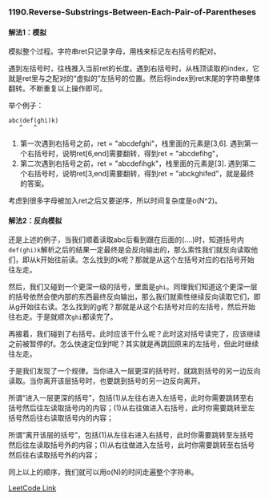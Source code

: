 ### 1190.Reverse-Substrings-Between-Each-Pair-of-Parentheses

#### 解法1：模拟
模拟整个过程。字符串ret只记录字母，用栈来标记左右括号的配对。

遇到左括号时，往栈推入当前ret的长度。遇到右括号时，从栈顶读取的index，它就是ret里与之配对的“虚拟的”左括号的位置。然后将index到ret末尾的字符串整体翻转。不断重复以上操作即可。

举个例子：
```
abc(def(ghi)k)
   ^   ^
```
1. 第一次遇到右括号之前，ret = "abcdefghi"，栈里面的元素是[3,6]. 遇到第一个右括号时，说明ret[6,end]需要翻转，得到ret = "abcdefihg"，
2. 第二次遇到右括号之前，ret = "abcdefihgk"，栈里面的元素是[3]. 遇到第二个右括号时，说明ret[3,end]需要翻转，得到ret = "abckghifed"，就是最终的答案。

考虑到很多字母被加入ret之后又要逆序，所以时间复杂度是o(N^2)。

#### 解法2：反向模拟
还是上述的例子，当我们顺着读取abc后看到跟在后面的(....)时，知道括号内```def(ghi)k```解析之后的结果一定最终是会反向输出的，那么索性我们就反向读取他们，即从k开始往前读。怎么找到的k呢？那就是从这个左括号对应的右括号开始往左走。

然后，我们又碰到一个更深一级的括号，里面是```ghi```。同理我们知道这个更深一层的括号依然会使内部的东西最终反向输出，那么我们就索性继续反向读取它们，即从g开始往右读。怎么找到的g呢？那就是从这个右括号对应的左括号，然后开始往右走。于是就顺次```ghi```都读完了。

再接着，我们碰到了右括号。此时应该干什么呢？此时这对括号读完了，应该继续之前被暂停的f。怎么快速定位到f呢？其实就是再跳回原来的左括号，但此时继续往左走。

于是我们发现了一个规律。当你进入一层更深的括号时，就跳到括号的另一边反向读取。当你离开该层括号时，也要跳到括号的另一边反向离开。

所谓“进入一层更深的括号”，包括(1)从左往右进入左括号，此时你需要跳转至右括号然后往左读取括号内的内容；(1)从右往做进入右括号，此时你需要跳转至左括号然后往右读取括号内的内容；

所谓“离开该层的括号”，包括(1)从左往右进入右括号，此时你需要跳转至左括号然后往左读取括号外的内容；(1)从右往做进入左括号，此时你需要跳转至右括号然后往右读取括号外的内容；

同上以上的顺序，我们就可以用o(N)的时间走遍整个字符串。

[LeetCode Link](https://leetcode.com/problems/reverse-substrings-between-each-pair-of-parentheses/)
